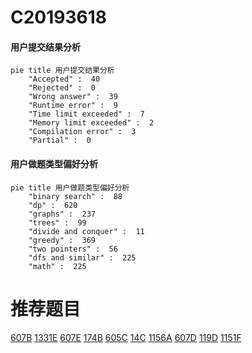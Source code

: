 # C20193618

<!-- tabs:start -->



#### **用户提交结果分析**

```mermaid
pie title 用户提交结果分析
    "Accepted" :  40
    "Rejected" :  0
    "Wrong answer" :  39
    "Runtime error" :  9
    "Time limit exceeded" :  7
    "Memory limit exceeded" :  2
    "Compilation error" :  3
    "Partial" :  0
```

#### **用户做题类型偏好分析**

```mermaid
pie title 用户做题类型偏好分析
    "binary search" :  88
    "dp" :  620
    "graphs" :  237
    "trees" :  99
    "divide and conquer" :  11
    "greedy" :  369
    "two pointers" :  56
    "dfs and similar" :  225
    "math" :  225
```



<!-- tabs:end -->
# 推荐题目
[607B](https://codeforces.com/contest/607/problem/B)
[1331E](https://codeforces.com/contest/1331/problem/E)
[607E](https://codeforces.com/contest/607/problem/E)
[174B](https://codeforces.com/contest/174/problem/B)
[605C](https://codeforces.com/contest/605/problem/C)
[14C](https://codeforces.com/contest/14/problem/C)
[1156A](https://codeforces.com/contest/1156/problem/A)
[607D](https://codeforces.com/contest/607/problem/D)
[119D](https://codeforces.com/contest/119/problem/D)
[1151F](https://codeforces.com/contest/1151/problem/F)
